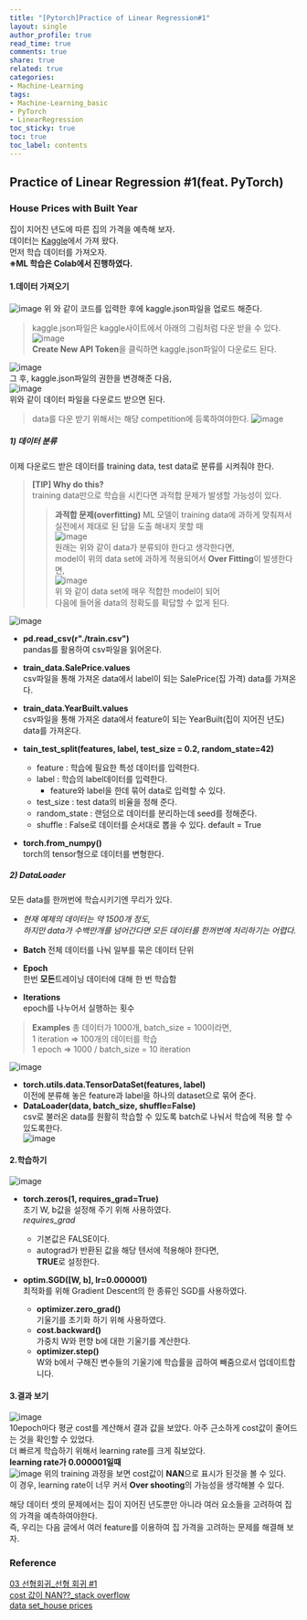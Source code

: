 ```yaml
---
title: "[Pytorch]Practice of Linear Regression#1"
layout: single
author_profile: true
read_time: true
comments: true
share: true
related: true
categories:
- Machine-Learning
tags:
- Machine-Learning_basic
- PyTorch
- LinearRegression
toc_sticky: true
toc: true
toc_label: contents
---
```


## Practice of Linear Regression #1(feat. PyTorch)   


### House Prices with Built Year
집이 지어진 년도에 따른 집의 가격을 예측해 보자.   
데이터는 [Kaggle](https://www.kaggle.com/c/house-prices-advanced-regression-techniques/overview)에서 가져 왔다.   
먼저 학습 데이터를 가져오자.   
**※ML 학습은 Colab에서 진행하였다.**   

#### 1.데이터 가져오기   
![image](https://user-images.githubusercontent.com/68745983/104689252-8de6b880-5745-11eb-9d6a-a7b37442eba0.png)
위 와 같이 코드를 입력한 후에 kaggle.json파일을 업로드 해준다.

>kaggle.json파일은 kaggle사이트에서 아래의 그림처럼 다운 받을 수 있다.   
>![image](https://user-images.githubusercontent.com/68745983/104689990-f1251a80-5746-11eb-8824-0cd1fd4121a1.png)   
> **Create New API Token**을 클릭하면 kaggle.json파일이 다운로드 된다.   

![image](https://user-images.githubusercontent.com/68745983/104690230-67c21800-5747-11eb-970d-8f2ba7aed60d.png)  
그 후, kaggle.json파일의 권한을 변경해준 다음,  
![image](https://user-images.githubusercontent.com/68745983/104690788-6c3b0080-5748-11eb-800a-5744f94c1812.png)   
위와 같이 데이터 파일을 다운로드 받으면 된다.   

> data를 다운 받기 위해서는 해당 competition에 등록하여야한다.
> ![image](https://user-images.githubusercontent.com/68745983/104690717-4c0b4180-5748-11eb-89db-da058db1e15a.png)   

##### 1) 데이터 분류   
이제 다운로드 받은 데이터를 training data, test data로 분류를 시켜줘야 한다.
>**[TIP] Why do this?**  
> training data만으로 학습을 시킨다면 과적합 문제가 발생할 가능성이 있다.
> > **과적합 문제(overfitting)**
> > ML 모델이 training data에 과하게 맞춰져서 실전에서 제대로 된 답을 도출 해내지 못할 때   
> > ![image](https://user-images.githubusercontent.com/68745983/104693197-968ebd00-574c-11eb-9d08-d066593cc779.png)  
> > 원래는 위와 같이 data가 분류되야 한다고 생각한다면,   
> > model이 위의 data set에 과하게 적용되어서 **Over Fitting**이 발생한다면,   
> > ![image](https://user-images.githubusercontent.com/68745983/104693403-eff6ec00-574c-11eb-9d55-6df5142b0b40.png)   
> > 위 와 같이 data set에 매우 적합한 model이 되어  
> > 다음에 들어올 data의 정확도를 확답할 수 없게 된다.   

![image](https://user-images.githubusercontent.com/68745983/104696489-b2489200-5751-11eb-8e3b-747eae97c916.png)   

* **pd.read_csv(r"./train.csv")**  
	pandas를 활용하여 csv파일을 읽어온다.   
* **train_data.SalePrice.values**   
	csv파일을 통해 가져온 data에서 label이 되는 SalePrice(집 가격) data를 가져온다.   
* **train_data.YearBuilt.values**   
	csv파일을 통해 가져온 data에서 feature이 되는 YearBuilt(집이 지어진 년도) data를 가져온다.   
* **tain_test_split(features, label, test_size = 0.2, random_state=42)**
	* feature : 학습에 필요한 특성 데이터를 입력한다.
	* label   : 학습의 label데이터를 입력한다.
		* feature와 label을 한데 묶어 data로 입력할 수 있다.
	* test_size : test data의 비율을 정해 준다.   
	* random_state : 랜덤으로 데이터를 분리하는데 seed를 정해준다.   
	* shuffle : False로 데이터를 순서대로 뽑을 수 있다. default = True   

* **torch.from_numpy()**   
	torch의 tensor형으로 데이터를 변형한다.   
    
##### 2) DataLoader
모든 data를 한꺼번에 학습시키기엔 무리가 있다.   
* *현재 예제의 데이터는 약 1500개 정도,*   
  *하지만 data가 수백만개를 넘어간다면 모든 데이터를 한꺼번에 처리하기는 어렵다.*   

* **Batch**
전체 데이터를 나눠 일부를 묶은 데이터 단위   

* **Epoch**   
한번 **모든**트레이닝 데이터에 대해 한 번 학습함  
* **Iterations**   
epoch를 나누어서 실행하는 횟수   

>**Examples**
>총 데이터가 1000개, batch_size = 100이라면,   
>1 iteration => 100개의 데이터를 학습   
>1 epoch     =>  1000 / batch_size = 10 iteration   

![image](https://user-images.githubusercontent.com/68745983/104703829-2cc9df80-575b-11eb-8255-18b2af171565.png)   
* **torch.utils.data.TensorDataSet(features, label)**   
	이전에 분류해 놓은 feature과 label을 하나의 dataset으로 묶어 준다.   
* **DataLoader(data, batch_size, shuffle=False)**   
	csv로 불러온 data를 원활히 학습할 수 있도록 batch로 나눠서 학습에 적용 할 수 있도록한다.   
![image](https://user-images.githubusercontent.com/68745983/104833352-5742a680-58db-11eb-8edc-d9f8bfa4ac19.png)   

#### 2.학습하기   
![image](https://user-images.githubusercontent.com/68745983/104838242-017ef600-58fd-11eb-81f4-24779cfa8419.png)   
* **torch.zeros(1, requires_grad=True)**   
	초기 W, b값을 설정해 주기 위해 사용하였다.   
    *requires_grad*
    * 기본값은 FALSE이다.
    * autograd가 반환된 값을 해당 텐서에 적용해야 한다면,   
      **TRUE**로 설정한다.   
 
* **optim.SGD([W, b], lr=0.000001)**  
	최적화를 위해 Gradient Descent의 한 종류인 SGD를 사용하였다.
    * **optimizer.zero_grad()**   
    	기울기를 초기화 하기 위해 사용하였다.    
    * **cost.backward()**   
    	가중치 W와 편향 b에 대한 기울기를 계산한다.   
    * **optimizer.step()**   
    	 W와 b에서 구해진 변수들의 기울기에 학습률을 곱하여 빼줌으로서 업데이트합니다.   
     
#### 3.결과 보기   
![image](https://user-images.githubusercontent.com/68745983/104838287-5fabd900-58fd-11eb-9551-ce6d0f3007dd.png)   
10epoch마다 평균 cost를 계산해서 결과 값을 보았다. 아주 근소하게 cost값이 줄어드는 것을 확인할 수 있었다.   
더 빠르게 학습하기 위해서 learning rate를 크게 줘보았다.   
**learning rate가 0.000001일때**   
![image](https://user-images.githubusercontent.com/68745983/104838416-2889f780-58fe-11eb-9a4b-27a5f0028959.png)
위의 training 과정을 보면 cost값이 **NAN**으로 표시가 된것을 볼 수 있다.   
이 경우, learning rate이 너무 커서 **Over shooting**의 가능성을 생각해볼 수 있다.   


해당 데이터 셋의 문제에서는 집이 지어진 년도뿐만 아니라 여러 요소들을 고려하여 집의 가격을 예측하여야한다.   
즉, 우리는 다음 글에서 여러 feature를 이용하여 집 가격을 고려하는 문제를 해결해 보자.







###  Reference   
[03 선형회귀_선형 회귀 #1](https://wikidocs.net/53560)   
[cost 값이 NAN??_stack overflow](https://stackoverflow.com/questions/61989369/cost-becoming-nan-after-certain-iterations)   
[data set_house prices](https://www.kaggle.com/c/house-prices-advanced-regression-techniques)

